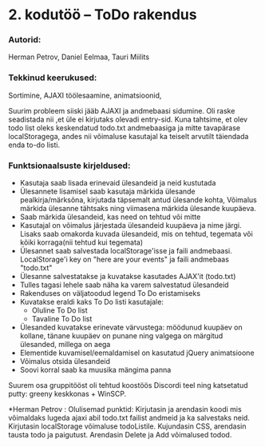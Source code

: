 # 2. kodutöö – ToDo rakendus

### Autorid:
Herman Petrov, Daniel Eelmaa, Tauri Miilits

### Tekkinud keerukused:
Sortimine, AJAXI töölesaamine, animatsioonid, 

Suurim probleem siiski jääb AJAXI ja andmebaasi sidumine. Oli  raske seadistada nii ,et üle ei kirjutaks olevadi entry-sid.
Kuna tahtsime, et olev todo list oleks keskendatud todo.txt andmebaasiga ja mitte tavapärase localStoragega, andes nii võimaluse
kasutajal ka teiselt arvutilt täiendada enda to-do listi. 

### Funktsionaalsuste kirjeldused:
* Kasutaja saab lisada erinevaid ülesandeid ja neid kustutada
* Ülesannete lisamisel saab kasutaja märkida ülesande pealkirja/märksõna, kirjutada täpsemalt antud ülesande kohta, Võimalus märkida ülesanne tähtsaks ning viimasena märkida ülesande kuupäeva.
* Saab märkida ülesandeid, kas need on tehtud või mitte
* Kasutajal on võimalus järjestada ülesandeid kuupäeva ja nime järgi. Lisaks saab omakorda kuvada ülesandeid, mis on tehtud, tegemata või kõiki korraga(nii tehtud kui tegemata)
* Ülesannet saab salvestada localStorage'isse ja faili andmebaasi. LocalStorage'i key on "here are your events" ja faili andmebaas "todo.txt"
* Ülesanne salvestatakse ja kuvatakse kasutades AJAX'it (todo.txt)
* Tulles tagasi lehele saab näha ka varem salvestatud ülesandeid
* Rakenduses on väljatoodud legend To Do eristamiseks
* Kuvatakse eraldi kaks To Do listi kasutajale:
    * Oluline To Do list
    * Tavaline To Do list
* Ülesanded kuvatakse erinevate värvustega: möödunud kuupäev on kollane, tänane kuupäev on punane ning valgega on märgitud ülesanded, millega on aega
* Elementide kuvamisel/eemaldamisel on kasutatud jQuery animatsioone
* Võimalus otsida ülesandeid
* Soovi korral saab ka muusika mängima panna

Suurem osa gruppitööst oli tehtud koostöös Discordi teel ning katsetatud putty: greeny keskkonas +  WinSCP.

*Herman Petrov :
Olulisemad punktid:
Kirjutasin ja arendasin koodi mis võimaldaks lugeda ajaxi abil todo.txt failist andmeid ja ka salvestaks neid. 
Kirjutasin localStorage võimaluse todoListile. 
Kujundasin CSS, arendasin tausta todo ja paigutust. 
Arendasin Delete ja Add võimalused todod.



